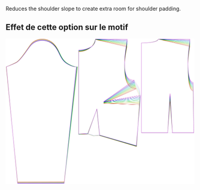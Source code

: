 
Reduces the shoulder slope to create extra room for shoulder padding.


## Effet de cette option sur le motif
![This image shows the effect of this option by superimposing several variants that have a different value for this option](breanna_shoulderslopereduction_sample.svg "Effect of this option on the pattern")
